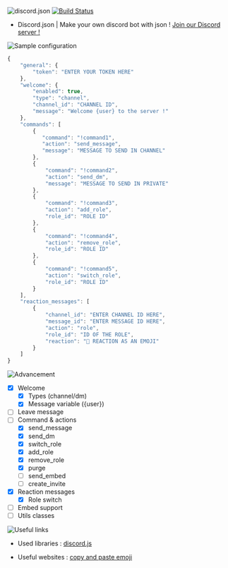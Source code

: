 ![discord.json](https://nsa39.casimages.com/img/2018/11/04/181104041539518569.png)
[![Build Status](https://travis-ci.org/dotOverflow/discord.json.svg?branch=master)](https://travis-ci.org/dotOverflow/discord.json)

- Discord.json | Make your own discord bot with json !
[Join our Discord server !](https://discord.gg/X5ccPhr)

![Sample configuration](https://nsa39.casimages.com/img/2018/11/04/181104042118770870.png)

```javascript
{
    "general": {
        "token": "ENTER YOUR TOKEN HERE"
    },
    "welcome": {
        "enabled": true,
        "type": "channel",
        "channel_id": "CHANNEL ID",
        "message": "Welcome {user} to the server !"
    },
    "commands": [
        {
           "command": "!command1",
           "action": "send_message",
           "message": "MESSAGE TO SEND IN CHANNEL"
        },
        {
            "command": "!command2",
            "action": "send_dm",
            "message": "MESSAGE TO SEND IN PRIVATE"
        },
        {
            "command": "!command3",
            "action": "add_role",
            "role_id": "ROLE ID"
        },
        {
            "command": "!command4",
            "action": "remove_role",
            "role_id": "ROLE ID"
        },
        {
            "command": "!command5",
            "action": "switch_role",
            "role_id": "ROLE ID"
        }
    ],
    "reaction_messages": [
        {
            "channel_id": "ENTER CHANNEL ID HERE",
            "message_id": "ENTER MESSAGE ID HERE",
            "action": "role",
            "role_id": "ID OF THE ROLE",
            "reaction": "🌠 REACTION AS AN EMOJI"
        }
    ]
}
```

![Advancement](https://nsa39.casimages.com/img/2018/11/04/181104042331851103.png)

- [x] Welcome
    - [x] Types (channel/dm)
    - [x] Message variable ({user})
- [ ] Leave message
- [ ] Command & actions
    - [x] send_message
    - [x] send_dm
    - [x] switch_role
    - [x] add_role
    - [x] remove_role
    - [x] purge
    - [ ] send_embed
    - [ ] create_invite
- [x] Reaction messages
    - [x] Role switch
- [ ] Embed support
- [ ] Utils classes

![Useful links](https://nsa39.casimages.com/img/2018/11/04/181104042331933180.png)

- Used libraries :
[discord.js](https://github.com/discordjs/discord.js/)

- Useful websites :
[copy and paste emoji](https://www.copyandpasteemoji.com/)

